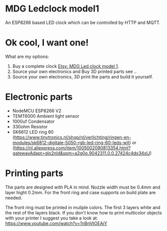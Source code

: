 # MDG Ledclock model1
An ESP8266 based LED clock which can be controlled by HTTP and MQTT. 

# Ok cool, I want one!
What are my options:

1. Buy a complete clock [Etsy: MDG Led clock model 1](https://www.etsy.com/nl/listing/986543633/mdg-led-klok-model-1?click_key=5fb5f2369c26019bcf23dcd2c4d61e6db163df13%3A986543633&click_sum=eb0c259e&ref=hp_opfy-5&frs=1).
2. Source your own electronics and Buy 3D printed parts see ..
3. Source your own electronics, 3D print the parts and build it yourself.


# Electronic parts
* NodeMCU ESP8266 V2
* TEMT6000 Ambient light sensor
* 1000uf Condensator
* 330ohm Resistor
* SK6812 LED ring 60 (https://www.tinytronics.nl/shop/nl/verlichting/ringen-en-modules/sk6812-digitale-5050-rgb-led-ring-60-leds-wit) or (https://nl.aliexpress.com/item/1005002090813354.html?gatewayAdapt=glo2nld&spm=a2g0o.9042311.0.0.27424c4dx34xlJ)

# Printing parts
The parts are designed with PLA in mind. Nozzle width must be 0.4mm and layer hight 0.2mm. For the front ring and case supports on build plate are needed.

The front ring must be printed in muliple colors. The first 3 layers white and the rest of the layers black. If you don't know how to print multicolor objects with your printer I suggest you take a look at: https://www.youtube.com/watch?v=1nBnVtOEAiY
